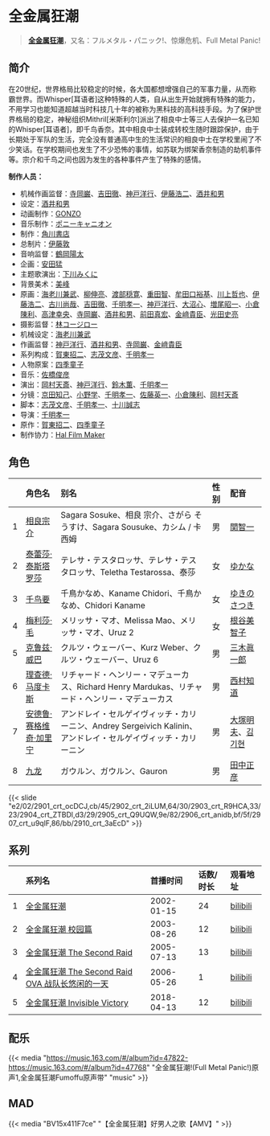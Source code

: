 # 全金属狂潮


> <u>**[全金属狂潮](https://bgm.tv/subject/334)**</u>，又名：フルメタル・パニック!、惊爆危机、Full Metal Panic!

## 简介

在20世纪，世界格局比较稳定的时候，各大国都想增强自己的军事力量，从而称霸世界。而Whisper[耳语者]这种特殊的人类，自从出生开始就拥有特殊的能力，不用学习也能知道超越当时科技几十年的被称为黑科技的高科技手段。为了保护世界格局的稳定，神秘组织Mithril[米斯利尔]派出了相良中士等三人去保护一名已知的Whisper[耳语者]，即千鸟香奈。其中相良中士装成转校生随时跟踪保护，由于长期处于军队的生活，完全没有普通高中生的生活常识的相良中士在学校里闹了不少笑话。在学校期间也发生了不少恐怖的事情，如苏联为绑架香奈制造的劫机事件等。宗介和千鸟之间也因为发生的各种事件产生了特殊的感情。

**制作人员：**
- 机械作画监督：[寺岡巌](https://bgm.tv/person/11592)、[吉田徹](https://bgm.tv/person/418)、[神戸洋行](https://bgm.tv/person/3678)、[伊藤浩二](https://bgm.tv/person/1966)、[酒井和男](https://bgm.tv/person/11837)
- 设定：[酒井和男](https://bgm.tv/person/11837)
- 动画制作：[GONZO](https://bgm.tv/person/541)
- 音乐制作：[ポニーキャニオン](https://bgm.tv/person/64)
- 制作：[角川書店](https://bgm.tv/person/518)
- 总制片：[伊藤敦](https://bgm.tv/person/666)
- 音响监督：[鶴岡陽太](https://bgm.tv/person/29)
- 企画：[安田猛](https://bgm.tv/person/710)
- 主题歌演出：[下川みくに](https://bgm.tv/person/6810)
- 背景美术：[美峰](https://bgm.tv/person/27305)
- 原画：[海老川兼武](https://bgm.tv/person/9236)、[柳伸亮](https://bgm.tv/person/12298)、[渡部穏寛](https://bgm.tv/person/23345)、[重田智](https://bgm.tv/person/11434)、[牟田口裕基](https://bgm.tv/person/14511)、[川上哲也](https://bgm.tv/person/3515)、[伊藤浩二](https://bgm.tv/person/1966)、[古川尚哉](https://bgm.tv/person/12503)、[吉田徹](https://bgm.tv/person/418)、[千明孝一](https://bgm.tv/person/61)、[神戸洋行](https://bgm.tv/person/3678)、[大沼心](https://bgm.tv/person/2860)、[増尾昭一](https://bgm.tv/person/2366)、[小倉陳利](https://bgm.tv/person/11403)、[高津幸央](https://bgm.tv/person/22377)、[寺岡巌](https://bgm.tv/person/11592)、[酒井和男](https://bgm.tv/person/11837)、[前田真宏](https://bgm.tv/person/1105)、[金﨑貴臣](https://bgm.tv/person/3101)、[光田史亮](https://bgm.tv/person/12286)
- 摄影监督：[林コージロー](https://bgm.tv/person/861)
- 机械设定：[海老川兼武](https://bgm.tv/person/9236)
- 作画监督：[神戸洋行](https://bgm.tv/person/3678)、[酒井和男](https://bgm.tv/person/11837)、[寺岡巌](https://bgm.tv/person/11592)、[金﨑貴臣](https://bgm.tv/person/3101)
- 系列构成：[賀東招二](https://bgm.tv/person/60)、[志茂文彦](https://bgm.tv/person/63)、[千明孝一](https://bgm.tv/person/61)
- 人物原案：[四季童子](https://bgm.tv/person/59)
- 音乐：[佐橋俊彦](https://bgm.tv/person/72)
- 演出：[岡村天斎](https://bgm.tv/person/920)、[神戸洋行](https://bgm.tv/person/3678)、[鈴木薫](https://bgm.tv/person/13047)、[千明孝一](https://bgm.tv/person/61)
- 分镜：[京田知己](https://bgm.tv/person/2183)、[小野学](https://bgm.tv/person/2718)、[千明孝一](https://bgm.tv/person/61)、[佐藤英一](https://bgm.tv/person/2014)、[小倉陳利](https://bgm.tv/person/11403)、[岡村天斎](https://bgm.tv/person/920)
- 脚本：[志茂文彦](https://bgm.tv/person/63)、[千明孝一](https://bgm.tv/person/61)、[十川誠志](https://bgm.tv/person/242)
- 导演：[千明孝一](https://bgm.tv/person/61)
- 原作：[賀東招二](https://bgm.tv/person/60)、[四季童子](https://bgm.tv/person/59)
- 制作协力：[Hal Film Maker](https://bgm.tv/person/2604)

## 角色

|     |   角色名   |   别名  | 性别 |  配音  |
|:--- |:------  |:----      |:---  |:--   |
| 1 | [相良宗介](https://bgm.tv/character/2901) | Sagara Sosuke、相良 宗介、さがら そうすけ、Sagara Sousuke、カシム / 卡西姆 | 男 | [関智一](https://bgm.tv/person/3868) |
| 2 | [泰蕾莎·泰斯塔罗莎](https://bgm.tv/character/2902) | テレサ・テスタロッサ、テレサ・テスタロッサ、Teletha Testarossa、泰莎 | 女 | [ゆかな](https://bgm.tv/person/3824) |
| 3 | [千鸟要](https://bgm.tv/character/2903) | 千鳥かなめ、Kaname Chidori、千鳥かなめ、Chidori Kaname | 女 | [ゆきのさつき](https://bgm.tv/person/3821) |
| 4 | [梅利莎·毛](https://bgm.tv/character/2904) | メリッサ・マオ、Melissa Mao、メリッサ・マオ、Uruz 2 | 女 | [根谷美智子](https://bgm.tv/person/3893) |
| 5 | [克鲁兹·威巴](https://bgm.tv/character/2905) | クルツ・ウェーバー、Kurz Weber、クルツ・ウェーバー、Uruz 6 | 男 | [三木眞一郎](https://bgm.tv/person/4101) |
| 6 | [理查德·马度卡斯](https://bgm.tv/character/2906) | リチャード・ヘンリー・マデューカス、Richard Henry Mardukas、リチャード・ヘンリー・マデューカス | 男 | [西村知道](https://bgm.tv/person/3892) |
| 7 | [安德鲁·赛格维奇·加里宁](https://bgm.tv/character/2907) | アンドレイ・セルゲイヴィッチ・カリーニン、Andrey Sergeivich Kalinin、アンドレイ・セルゲイヴィッチ・カリーニン | 男 | [大塚明夫](https://bgm.tv/person/3832)、[김기현](https://bgm.tv/person/44047) |
| 8 | [九龙](https://bgm.tv/character/2910) | ガウルン、ガウルン、Gauron | 男 | [田中正彦](https://bgm.tv/person/3891) |

{{< slide "e2/02/2901_crt_ocDCJ,cb/45/2902_crt_2iLUM,64/30/2903_crt_R9HCA,33/23/2904_crt_ZTBDl,d3/29/2905_crt_Q9UQW,9e/82/2906_crt_anidb,bf/5f/2907_crt_u9qlF,86/bb/2910_crt_3aEcD" >}}

## 系列

|     |   系列名   |   首播时间  | 话数/时长  | 观看地址 |
|:---  |:------    |:----      |:---       |:---  |
| 1 |[全金属狂潮](https://bgm.tv/subject/334)| 2002-01-15 | 24 | [bilibili](https://www.bilibili.com/bangumi/play/ep43393)  |
| 2 |[全金属狂潮 校园篇](https://bgm.tv/subject/338)| 2003-08-26 | 12 | [bilibili](https://www.bilibili.com/video/BV1vs411U78W)  |
| 3 |[全金属狂潮 The Second Raid](https://bgm.tv/subject/337)| 2005-07-13 | 13 | [bilibili](https://www.bilibili.com/video/BV1pp411d7gb)  |
| 4 |[全金属狂潮 The Second Raid OVA 战队长悠闲的一天](https://bgm.tv/subject/2689)| 2006-05-26 | 1 | [bilibili](https://www.bilibili.com/bangumi/play/ss3572)  |
| 5 |[全金属狂潮 Invisible Victory](https://bgm.tv/subject/150246)| 2018-04-13 | 12 | [bilibili](https://www.bilibili.com/bangumi/play/ss23852)  |

## 配乐

{{< media "https://music.163.com/#/album?id=47822-https://music.163.com/#/album?id=47768"
"全金属狂潮!(Full Metal Panic!)原声1,全金属狂潮Fumoffu原声带" 
"music" >}}
## MAD

{{< media  "BV15x411F7ce" 
"【全金属狂潮】好男人之歌【AMV】" >}}
